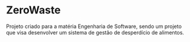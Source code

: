 # ZeroWaste
Projeto criado para a matéria Engenharia de Software, sendo um projeto que visa desenvolver um sistema de gestão de desperdício de alimentos.
